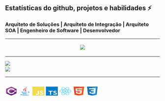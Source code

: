 ## Estatísticas do github, projetos e habilidades ⚡
### Arquiteto de Soluções | Arquiteto de Integração | Arquiteto SOA | Engenheiro de Software | Desenvolvedor 
<hr>
<h4 align="center"><a href="https://github.com/flavrance"><img src="https://i0.wp.com/i.pinimg.com/originals/77/ca/a3/77caa32884d735d439ade45ba37feaf2.gif" /></a></h4>
<hr>
<div>
<div align="justify">
  <a href="https://github.com/flavrance">
  <div style="display: inline_block";position:absolute;margin-left:10px;margin-top:10px;>
  <img height="180em" src="https://github-readme-stats.vercel.app/api?username=flavrance&show_icons=true&theme=dracula&include_all_commits=true" /> 
  </div> 
  <div style="display: inline_block";position:absolute;margin-left:10px;margin-top:10px;>
  <img height="180em" src="https://github-readme-stats.vercel.app/api/top-langs/?username=flavrance&layout=compact&langs_count=7&theme=dracula" />
  </div> 
  </a>
</div>
</hr>  
<hr>  
<div style="display: inline_block"><br>
  <img align="center" alt="flavrance-css" height="30" width="40" src="https://raw.githubusercontent.com/devicons/devicon/master/icons/csharp/csharp-original.svg">
  <img align="center" alt="flavrance-css" height="30" width="40" src="https://raw.githubusercontent.com/devicons/devicon/master/icons/java/java-original.svg">
  <img align="center" alt="flavrance-js" height="30" width="40" src="https://raw.githubusercontent.com/devicons/devicon/master/icons/javascript/javascript-plain.svg">
  <img align="center" alt="flavrance-ts" height="30" width="40" src="https://raw.githubusercontent.com/devicons/devicon/master/icons/typescript/typescript-plain.svg">
  <img align="center" alt="flavrance-react" height="30" width="40" src="https://raw.githubusercontent.com/devicons/devicon/master/icons/react/react-original.svg">
  <img align="center" alt="flavrance-html" height="30" width="40" src="https://raw.githubusercontent.com/devicons/devicon/master/icons/html5/html5-original.svg">
  <img align="center" alt="flavrance-css" height="30" width="40" src="https://raw.githubusercontent.com/devicons/devicon/master/icons/css3/css3-original.svg">   
<!--<div>   
 <hr>
  <a href="https://www.instagram.com/flavrance/" target="_blank"><img src="https://img.shields.io/badge/-Instagram-%23E4405F?style=for-the-badge&logo=instagram&logoColor=white" target="_blank" />
  <a href="https://www.linkedin.com/in/flavio-ribeiro-b814021a" target="_blank"><img src="https://img.shields.io/badge/-LinkedIn-%230077B5?style=for-the-badge&logo=linkedin&logoColor=white" target="_blank" />
</div>-->
  
  

<!--
**flavrance/flavrance** is a ✨ _special_ ✨ repository because its `README.md` (this file) appears on your GitHub profile.

Here are some ideas to get you started:

- 🔭 I’m currently working on ...
- 🌱 I’m currently learning ...
- 👯 I’m looking to collaborate on ...
- 🤔 I’m looking for help with ...
- 💬 Ask me about ...
- 📫 How to reach me: ...
- 😄 Pronouns: ...
- ⚡ Fun fact: ...
-->
